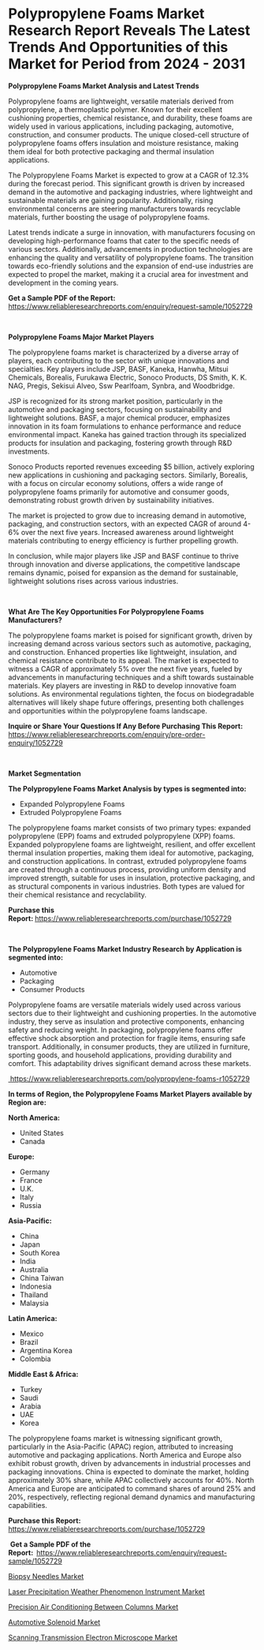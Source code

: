<p><h1>Polypropylene Foams Market Research Report Reveals The Latest Trends And Opportunities of this Market for Period from 2024 - 2031</h1></p><p><strong>Polypropylene Foams Market Analysis and Latest Trends</strong></p>
<p><p>Polypropylene foams are lightweight, versatile materials derived from polypropylene, a thermoplastic polymer. Known for their excellent cushioning properties, chemical resistance, and durability, these foams are widely used in various applications, including packaging, automotive, construction, and consumer products. The unique closed-cell structure of polypropylene foams offers insulation and moisture resistance, making them ideal for both protective packaging and thermal insulation applications. </p><p>The Polypropylene Foams Market is expected to grow at a CAGR of 12.3% during the forecast period. This significant growth is driven by increased demand in the automotive and packaging industries, where lightweight and sustainable materials are gaining popularity. Additionally, rising environmental concerns are steering manufacturers towards recyclable materials, further boosting the usage of polypropylene foams. </p><p>Latest trends indicate a surge in innovation, with manufacturers focusing on developing high-performance foams that cater to the specific needs of various sectors. Additionally, advancements in production technologies are enhancing the quality and versatility of polypropylene foams. The transition towards eco-friendly solutions and the expansion of end-use industries are expected to propel the market, making it a crucial area for investment and development in the coming years.</p></p>
<p><strong>Get a Sample PDF of the Report:&nbsp;</strong> <a href="https://www.reliableresearchreports.com/enquiry/request-sample/1052729?utm_campaign=123&utm_medium=2&utm_source=Github&utm_content=ia&utm_term=07122024&utm_id=polypropylene-foams">https://www.reliableresearchreports.com/enquiry/request-sample/1052729</a></p>
<p>&nbsp;</p>
<p><strong>Polypropylene Foams Major Market Players</strong></p>
<p><p>The polypropylene foams market is characterized by a diverse array of players, each contributing to the sector with unique innovations and specialties. Key players include JSP, BASF, Kaneka, Hanwha, Mitsui Chemicals, Borealis, Furukawa Electric, Sonoco Products, DS Smith, K. K. NAG, Pregis, Sekisui Alveo, Ssw Pearlfoam, Synbra, and Woodbridge. </p><p>JSP is recognized for its strong market position, particularly in the automotive and packaging sectors, focusing on sustainability and lightweight solutions. BASF, a major chemical producer, emphasizes innovation in its foam formulations to enhance performance and reduce environmental impact. Kaneka has gained traction through its specialized products for insulation and packaging, fostering growth through R&D investments.</p><p>Sonoco Products reported revenues exceeding $5 billion, actively exploring new applications in cushioning and packaging sectors. Similarly, Borealis, with a focus on circular economy solutions, offers a wide range of polypropylene foams primarily for automotive and consumer goods, demonstrating robust growth driven by sustainability initiatives.</p><p>The market is projected to grow due to increasing demand in automotive, packaging, and construction sectors, with an expected CAGR of around 4-6% over the next five years. Increased awareness around lightweight materials contributing to energy efficiency is further propelling growth.</p><p>In conclusion, while major players like JSP and BASF continue to thrive through innovation and diverse applications, the competitive landscape remains dynamic, poised for expansion as the demand for sustainable, lightweight solutions rises across various industries.</p></p>
<p>&nbsp;</p>
<p><strong>What Are The Key Opportunities For Polypropylene Foams Manufacturers?</strong></p>
<p><p>The polypropylene foams market is poised for significant growth, driven by increasing demand across various sectors such as automotive, packaging, and construction. Enhanced properties like lightweight, insulation, and chemical resistance contribute to its appeal. The market is expected to witness a CAGR of approximately 5% over the next five years, fueled by advancements in manufacturing techniques and a shift towards sustainable materials. Key players are investing in R&D to develop innovative foam solutions. As environmental regulations tighten, the focus on biodegradable alternatives will likely shape future offerings, presenting both challenges and opportunities within the polypropylene foams landscape.</p></p>
<p><strong>Inquire or Share Your Questions If Any Before Purchasing This Report:</strong> <a href="https://www.reliableresearchreports.com/enquiry/pre-order-enquiry/1052729?utm_campaign=123&utm_medium=2&utm_source=Github&utm_content=ia&utm_term=07122024&utm_id=polypropylene-foams">https://www.reliableresearchreports.com/enquiry/pre-order-enquiry/1052729</a></p>
<p>&nbsp;</p>
<p><strong>Market Segmentation</strong></p>
<p><strong>The Polypropylene Foams Market Analysis by types is segmented into:</strong></p>
<p><ul><li>Expanded Polypropylene Foams</li><li>Extruded Polypropylene Foams</li></ul></p>
<p><p>The polypropylene foams market consists of two primary types: expanded polypropylene (EPP) foams and extruded polypropylene (XPP) foams. Expanded polypropylene foams are lightweight, resilient, and offer excellent thermal insulation properties, making them ideal for automotive, packaging, and construction applications. In contrast, extruded polypropylene foams are created through a continuous process, providing uniform density and improved strength, suitable for uses in insulation, protective packaging, and as structural components in various industries. Both types are valued for their chemical resistance and recyclability.</p></p>
<p><strong>Purchase this Report:&nbsp;</strong><a href="https://www.reliableresearchreports.com/purchase/1052729?utm_campaign=123&utm_medium=2&utm_source=Github&utm_content=ia&utm_term=07122024&utm_id=polypropylene-foams">https://www.reliableresearchreports.com/purchase/1052729</a></p>
<p>&nbsp;</p>
<p><strong>The Polypropylene Foams Market Industry Research by Application is segmented into:</strong></p>
<p><ul><li>Automotive</li><li>Packaging</li><li>Consumer Products</li></ul></p>
<p><p>Polypropylene foams are versatile materials widely used across various sectors due to their lightweight and cushioning properties. In the automotive industry, they serve as insulation and protective components, enhancing safety and reducing weight. In packaging, polypropylene foams offer effective shock absorption and protection for fragile items, ensuring safe transport. Additionally, in consumer products, they are utilized in furniture, sporting goods, and household applications, providing durability and comfort. This adaptability drives significant demand across these markets.</p></p>
<p><a href="https://www.reliableresearchreports.com/polypropylene-foams-r1052729?utm_campaign=123&utm_medium=2&utm_source=Github&utm_content=ia&utm_term=07122024&utm_id=polypropylene-foams">&nbsp;https://www.reliableresearchreports.com/polypropylene-foams-r1052729</a></p>
<p><strong>In terms of Region, the Polypropylene Foams Market Players available by Region are:</strong></p>
<p>
    <p> <strong> North America: </strong>
        <ul>
            <li>United States</li>
            <li>Canada</li>
        </ul>
        </p> 
    <p> <strong> Europe: </strong>
        <ul>
            <li>Germany</li>
            <li>France</li>
            <li>U.K.</li>
            <li>Italy</li>
            <li>Russia</li>
        </ul>
        </p> 
    <p> <strong> Asia-Pacific: </strong>
        <ul>
            <li>China</li>
            <li>Japan</li>
            <li>South Korea</li>
            <li>India</li>
            <li>Australia</li>
            <li>China Taiwan</li>
            <li>Indonesia</li>
            <li>Thailand</li>
            <li>Malaysia</li>
        </ul>
        </p> 
    <p> <strong> Latin America: </strong>
        <ul>
            <li>Mexico</li>
            <li>Brazil</li>
            <li>Argentina Korea</li>
            <li>Colombia</li>
        </ul>
        </p> 
    <p> <strong> Middle East & Africa: </strong>
        <ul>
            <li>Turkey</li>
            <li>Saudi</li>
            <li>Arabia</li>
            <li>UAE</li>
            <li>Korea</li>
        </ul>
    </p>
    </p>
<p><p>The polypropylene foams market is witnessing significant growth, particularly in the Asia-Pacific (APAC) region, attributed to increasing automotive and packaging applications. North America and Europe also exhibit robust growth, driven by advancements in industrial processes and packaging innovations. China is expected to dominate the market, holding approximately 30% share, while APAC collectively accounts for 40%. North America and Europe are anticipated to command shares of around 25% and 20%, respectively, reflecting regional demand dynamics and manufacturing capabilities.</p></p>
<p><strong>Purchase this Report: </strong><a href="https://www.reliableresearchreports.com/purchase/1052729?utm_campaign=123&utm_medium=2&utm_source=Github&utm_content=ia&utm_term=07122024&utm_id=polypropylene-foams">https://www.reliableresearchreports.com/purchase/1052729</a></p>
<p>&nbsp;<strong>Get a Sample PDF of the Report:&nbsp;&nbsp;</strong><a href="https://www.reliableresearchreports.com/enquiry/request-sample/1052729?utm_campaign=123&utm_medium=2&utm_source=Github&utm_content=ia&utm_term=07122024&utm_id=polypropylene-foams">https://www.reliableresearchreports.com/enquiry/request-sample/1052729</a></p>
<p><strong></strong></p>
<p><p><a href="https://www.linkedin.com/pulse/projected-growth-biopsy-needles-market-size-drivers-aedve?utm_campaign=123&utm_medium=2&utm_source=Github&utm_content=ia&utm_term=07122024&utm_id=polypropylene-foams">Biopsy Needles Market</a></p><p><a href="https://issuu.com/reportprime-2/docs/laser-precipitation-weather-phenomenon-instrument-?utm_campaign=123&utm_medium=2&utm_source=Github&utm_content=ia&utm_term=07122024&utm_id=polypropylene-foams">Laser Precipitation Weather Phenomenon Instrument Market</a></p><p><a href="https://issuu.com/reportprime-2/docs/precision-air-conditioning-between-columns-market-?utm_campaign=123&utm_medium=2&utm_source=Github&utm_content=ia&utm_term=07122024&utm_id=polypropylene-foams">Precision Air Conditioning Between Columns Market</a></p><p><a href="https://github.com/petbigbeepjn/Market-Research-Report-List-1/blob/main/automotive-solenoid-market.md?utm_campaign=123&utm_medium=2&utm_source=Github&utm_content=ia&utm_term=07122024&utm_id=polypropylene-foams">Automotive Solenoid Market</a></p><p><a href="https://www.linkedin.com/pulse/global-scanning-transmission-electron-microscope-market-analysis-tyfqf?utm_campaign=123&utm_medium=2&utm_source=Github&utm_content=ia&utm_term=07122024&utm_id=polypropylene-foams">Scanning Transmission Electron Microscope Market</a></p></p>